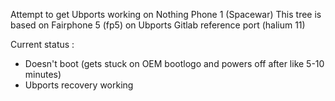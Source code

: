 Attempt to get Ubports working on Nothing Phone 1 (Spacewar)
This tree is based on Fairphone 5 (fp5) on Ubports Gitlab reference port (halium 11)

Current status :
- Doesn't boot (gets stuck on OEM bootlogo and powers off after like 5-10 minutes)
- Ubports recovery working
